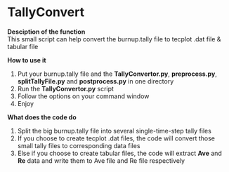 # TallyConvert

**Desciption of the function**  
This small script can help convert the burnup.tally file to tecplot .dat file &amp; tabular file

**How to use it**  
1. Put your burnup.tally file and the **TallyConvertor.py**, **preprocess.py**, **splitTallyFile.py** and **postprocess.py** in one directory  
2. Run the **TallyConvertor.py** script  
3. Follow the options on your command window  
4. Enjoy

**What does the code do**  
1. Split the big burnup.tally file into several single-time-step tally files  
2. If you choose to create tecplot .dat files, the code will convert those small tally files to corresponding data files  
3. Else if you choose to create tabular files, the code will extract **Ave** and **Re** data and write them to Ave file and Re file respectively  
